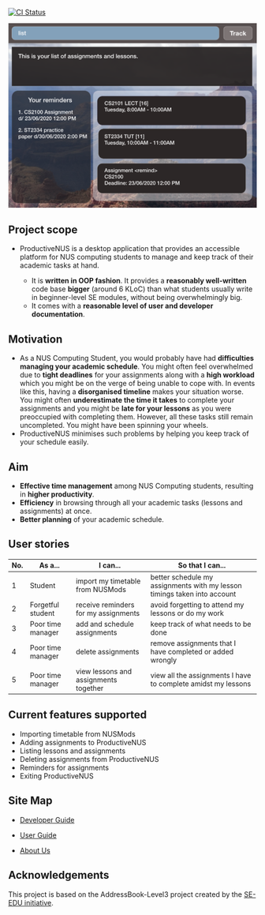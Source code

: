 [![CI Status](https://github.com/AY2021S1-CS2103T-F11-3/tp/workflows/Java%20CI/badge.svg)](https://github.com/AY2021S1-CS2103T-F11-3/tp/actions)


![Ui](docs/images/Ui.png)

## Project scope
  
* ProductiveNUS is a desktop application that provides an accessible platform for 
NUS computing students to manage and keep track of their 
academic tasks at hand.  

  * It is **written in OOP fashion**. It provides a **reasonably well-written** code base **bigger** (around 6 KLoC) 
  than what students usually write in beginner-level SE modules, without being overwhelmingly big.
  * It comes with a **reasonable level of user and developer documentation**.
## Motivation
* As a NUS Computing Student, you would probably have had **difficulties managing your
academic schedule**. You might often feel overwhelmed due to 
**tight deadlines** for your assignments along with a **high workload** which you might be
on the verge of being unable to 
cope with. In events like this, having a **disorganised timeline** makes your
situation worse. You might often **underestimate the time
it takes** to complete your assignments and you might be **late for your lessons** as you were preoccupied 
with completing them. However, all these
tasks still remain uncompleted. You might have been spinning your wheels.
* ProductiveNUS minimises such problems by helping you keep track of your schedule easily.

## Aim
* **Effective time management** among NUS Computing students, resulting in **higher productivity**.
* **Efficiency** in browsing through all your academic tasks (lessons and assignments) at once.
* **Better planning** of your academic schedule.

## User stories
| No. | As a...           | I can...                              | So that I can...                                                          |
|-----|-------------------|---------------------------------------|---------------------------------------------------------------------------|
| 1   | Student           | import my timetable from NUSMods      | better schedule my assignments with my lesson  timings taken into account |
| 2   | Forgetful student | receive reminders for my assignments  | avoid forgetting to attend my lessons or do my work                       |
| 3   | Poor time manager | add and schedule assignments          | keep track of what needs  to be done                                      |
| 4   | Poor time manager | delete assignments                    | remove assignments that I have completed  or added wrongly                |
| 5   | Poor time manager | view lessons and assignments together | view all the assignments I have to complete amidst  my lessons            |


## Current features supported
* Importing timetable from NUSMods
* Adding assignments to ProductiveNUS
* Listing lessons and assignments 
* Deleting assignments from ProductiveNUS
* Reminders for assignments
* Exiting ProductiveNUS

## Site Map
* [Developer Guide](https://ay2021s1-cs2103t-f11-3.github.io/tp/DeveloperGuide.html)

* [User Guide](https://ay2021s1-cs2103t-f11-3.github.io/tp/UserGuide.html)

* [About Us](https://ay2021s1-cs2103t-f11-3.github.io/tp/AboutUs.html)

## Acknowledgements

This project is based on the AddressBook-Level3 project created by the [SE-EDU initiative](https://se-education.org).
